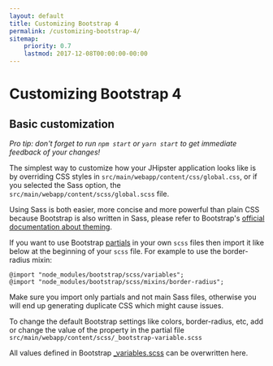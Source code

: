```yaml
---
layout: default
title: Customizing Bootstrap 4
permalink: /customizing-bootstrap-4/
sitemap:
    priority: 0.7
    lastmod: 2017-12-08T00:00:00-00:00
---
```


# <i class="fa fa-css3"></i> Customizing Bootstrap 4

## Basic customization

_Pro tip: don't forget to run `npm start` or `yarn start` to get immediate feedback of your changes!_

The simplest way to customize how your JHipster application looks like is by
overriding CSS styles in `src/main/webapp/content/css/global.css`, or if you selected the Sass option, the `src/main/webapp/content/scss/global.scss` file.

Using Sass is both easier, more concise and more powerful than plain CSS because Bootstrap is also written in Sass, please refer to Bootstrap's [official documentation about theming](https://getbootstrap.com/docs/4.0/getting-started/theming/).

If you want to use Bootstrap [partials](http://sass-lang.com/guide) in your own `scss` files then import it like below at the beginning of your `scss` file.
For example to use the border-radius mixin:

```
@import "node_modules/bootstrap/scss/variables";
@import "node_modules/bootstrap/scss/mixins/border-radius";
```

Make sure you import only partials and not main Sass files, otherwise you will end up generating duplicate CSS which might cause issues.

To change the default Bootstrap settings like colors, border-radius, etc, add or change the value of the property in the partial file `src/main/webapp/content/scss/_bootstrap-variable.scss`

All values defined in Bootstrap [_variables.scss](https://github.com/twbs/bootstrap/blob/v4-dev/scss/_variables.scss) can be overwritten here.
